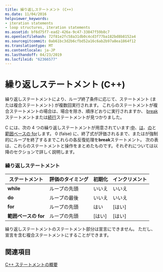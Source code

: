 ```yaml
---
title: 繰り返しステートメント (C++)
ms.date: 11/04/2016
helpviewer_keywords:
- iteration statements
- loop structures, iteration statements
ms.assetid: bf6d75f7-ead2-426a-9c47-33847f59b8c7
ms.openlocfilehash: 72f81e2fc58a31db0c4cd3f77ba182bd8b8152a4
ms.sourcegitcommit: 0ab61bc3d2b6cfbd52a16c6ab2b97a8ea1864f12
ms.translationtype: MT
ms.contentlocale: ja-JP
ms.lasthandoff: 04/23/2019
ms.locfileid: "62366577"
---
```

# <a name="iteration-statements-c"></a>繰り返しステートメント (C++)

繰り返しステートメントにより、ループ終了条件に応じて、ステートメント (または複合ステートメント) が複数回実行されます。 これらのステートメントが複合ステートメントの場合は、場合を除き、順序どおりに実行されますか、 [break](../cpp/break-statement-cpp.md)ステートメントまたは[続行](../cpp/continue-statement-cpp.md)ステートメントが見つかりました。

C には、次の 4 つの繰り返しステートメントが用意されています:[中](../cpp/while-statement-cpp.md)、[は](../cpp/do-while-statement-cpp.md)、[の](../cpp/for-statement-cpp.md)と[範囲ベースの for](../cpp/range-based-for-statement-cpp.md)します。 0 (false) に、終了式が評価されるまで、またはが強制的にループを終了するまでこれらの各反復処理を**break**ステートメント。 次の表は、これらのステートメントと操作をまとめたものです。それぞれについては以降のセクションで詳しく説明します。

### <a name="iteration-statements"></a>繰り返しステートメント

|ステートメント|評価のタイミング|初期化|インクリメント|
|---------------|------------------|--------------------|---------------|
|**while**|ループの先頭|いいえ|いいえ|
|**do**|ループの最後|いいえ|いいえ|
|**for**|ループの先頭|はい|[はい]|
|**範囲ベースの for**|ループの先頭|[はい]|[はい]|

繰り返しステートメントのステートメント部分は宣言にできません。 ただし、宣言を含む複合ステートメントにすることができます。

## <a name="see-also"></a>関連項目

[C++ ステートメントの概要](../cpp/overview-of-cpp-statements.md)